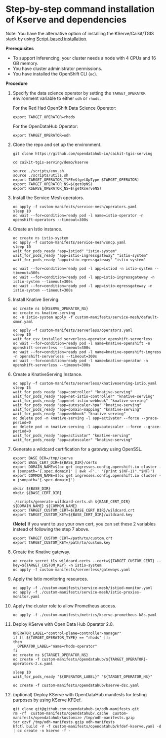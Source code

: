 # Step-by-step command installation of Kserve and dependencies

Note: You have the alternative option of installing the KServe/Caikit/TGIS stack by using [Script-based installation](/demo/kserve/scripts/README.md).

**Prerequisites**

- To support Inferencing, your cluster needs a node with 4 CPUs and 16 GB memory.
- You have cluster administrator permissions.
- You have installed the OpenShift CLI (`oc`).

**Procedure**

1. Specify the data science operator by setting the `TARGET_OPERATOR` environment variable to either `odh`  or `rhods`.

   For the Red Had OpenShift Data Science Operator:
   ~~~
   export TARGET_OPERATOR=rhods
   ~~~

   For the OpenDataHub Operator: 
   ~~~
   export TARGET_OPERATOR=odh
   ~~~


2. Clone the repo and set up the environment.

   ~~~
   git clone https://github.com/opendatahub-io/caikit-tgis-serving
   
   cd caikit-tgis-serving/demo/kserve
   
   source ./scripts/env.sh
   source ./scripts/utils.sh
   export TARGET_OPERATOR_TYPE=$(getOpType $TARGET_OPERATOR)
   export TARGET_OPERATOR_NS=$(getOpNS)
   export KSERVE_OPERATOR_NS=$(getKserveNS)
   ~~~

3. Install the Service Mesh operators.

   ~~~
   oc apply -f custom-manifests/service-mesh/operators.yaml
   sleep 10
   oc wait --for=condition=ready pod -l name=istio-operator -n openshift-operators --timeout=300s
   ~~~

4. Create an Istio instance.

   ~~~
   oc create ns istio-system
   oc apply -f custom-manifests/service-mesh/smcp.yaml
   sleep 10
   wait_for_pods_ready "app=istiod" "istio-system"
   wait_for_pods_ready "app=istio-ingressgateway" "istio-system"
   wait_for_pods_ready "app=istio-egressgateway" "istio-system"

   oc wait --for=condition=ready pod -l app=istiod -n istio-system --timeout=300s
   oc wait --for=condition=ready pod -l app=istio-ingressgateway -n istio-system --timeout=300s
   oc wait --for=condition=ready pod -l app=istio-egressgateway -n istio-system --timeout=300s
   ~~~

5. Install Knative Serving.

   ~~~
   oc create ns ${KSERVE_OPERATOR_NS}
   oc create ns knative-serving
   oc -n istio-system apply -f custom-manifests/service-mesh/default-smmr.yaml 
   
   oc apply -f custom-manifests/serverless/operators.yaml
   sleep 10
   wait_for_csv_installed serverless-operator openshift-serverless
   oc wait --for=condition=ready pod -l name=knative-openshift -n openshift-serverless --timeout=300s
   oc wait --for=condition=ready pod -l name=knative-openshift-ingress -n openshift-serverless --timeout=300s
   oc wait --for=condition=ready pod -l name=knative-operator -n openshift-serverless --timeout=300s
   ~~~

6. Create a KnativeServing Instance.

   ~~~
   oc apply -f custom-manifests/serverless/knativeserving-istio.yaml
   sleep 15
   wait_for_pods_ready "app=controller" "knative-serving"
   wait_for_pods_ready "app=net-istio-controller" "knative-serving"
   wait_for_pods_ready "app=net-istio-webhook" "knative-serving"
   wait_for_pods_ready "app=autoscaler-hpa" "knative-serving"
   wait_for_pods_ready "app=domain-mapping" "knative-serving"
   wait_for_pods_ready "app=webhook" "knative-serving"
   oc delete pod -n knative-serving -l app=activator --force --grace-period=0
   oc delete pod -n knative-serving -l app=autoscaler --force --grace-period=0
   wait_for_pods_ready "app=activator" "knative-serving"
   wait_for_pods_ready "app=autoscaler" "knative-serving"
   ~~~

7. Generate a wildcard certification for a gateway using OpenSSL.

   ~~~
   export BASE_DIR=/tmp/kserve
   export BASE_CERT_DIR=${BASE_DIR}/certs
   export DOMAIN_NAME=$(oc get ingresses.config.openshift.io cluster -o jsonpath='{.spec.domain}' | awk -F'.' '{print $(NF-1)"."$NF}')
   export COMMON_NAME=$(oc get ingresses.config.openshift.io cluster -o jsonpath='{.spec.domain}')

   mkdir ${BASE_DIR}
   mkdir ${BASE_CERT_DIR}

   ./scripts/generate-wildcard-certs.sh ${BASE_CERT_DIR} ${DOMAIN_NAME} ${COMMON_NAME}
   export TARGET_CUSTOM_CERT=${BASE_CERT_DIR}/wildcard.crt
   export TARGET_CUSTOM_KEY=${BASE_CERT_DIR}/wildcard.key
   ~~~

   **(Note)**
   If you want to use your own cert, you can set these 2 variables instead of following the step 7 above.
   ~~~
   export TARGET_CUSTOM_CERT=/path/to/custom.crt
   export TARGET_CUSTOM_KEY=/path/to/custom.key
   ~~~

8. Create the Knative gateway.

   ~~~
   oc create secret tls wildcard-certs --cert=${TARGET_CUSTOM_CERT} --key=${TARGET_CUSTOM_KEY} -n istio-system
   oc apply -f custom-manifests/serverless/gateways.yaml
   ~~~

9. Apply the Istio monitoring resources.

   ~~~
   oc apply -f ./custom-manifests/service-mesh/istiod-monitor.yaml 
   oc apply -f ./custom-manifests/service-mesh/istio-proxies-monitor.yaml 
   ~~~

10.  Apply the cluster role to allow Prometheus access.
     ~~~
     oc apply -f ./custom-manifests/metrics/kserve-prometheus-k8s.yaml
     ~~~

11.  Deploy KServe with Open Data Hub Operator 2.0.
     ~~~
     OPERATOR_LABEL="control-plane=controller-manager"
     if [[ ${TARGET_OPERATOR_TYPE} == "rhods" ]];
     then
       OPERATOR_LABEL="name=rhods-operator"
     fi
     oc create ns ${TARGET_OPERATOR_NS}
     oc create -f custom-manifests/opendatahub/${TARGET_OPERATOR}-operators-2.x.yaml
  
     sleep 10
     wait_for_pods_ready "${OPERATOR_LABEL}" "${TARGET_OPERATOR_NS}"
   
     oc create -f custom-manifests/opendatahub/kserve-dsc.yaml
     ~~~

12.  (optional) Deploy KServe with OpenDataHub manifests for testing purposes by using KServe KFDef.
      ~~~
      git clone git@github.com:opendatahub-io/odh-manifests.git
      rm -rf  custom-manifests/opendatahub/.cache  custom-manifests/opendatahub/kustomize /tmp/odh-manifests.gzip
      tar czvf /tmp/odh-manifests.gzip odh-manifests
      kfctl build -V -f custom-manifests/opendatahub/kfdef-kserve.yaml -d | oc create -n kserve -f -
      ~~~
